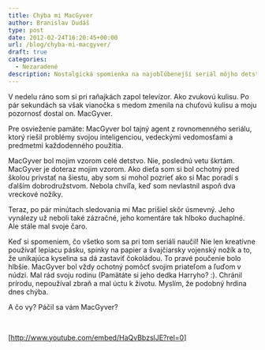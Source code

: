 ```yaml
---
title: Chýba mi MacGyver
author: Branislav Dudáš
type: post
date: 2012-02-24T16:20:45+00:00
url: /blog/chyba-mi-macgyver/
draft: true
categories:
  - Nezaradené
description: Nostalgická spomienka na najobľúbenejší seriál môjho detstva – kultový MacGyver.
---
```

V nedelu ráno som si pri raňajkách zapol televízor. Ako zvukovú kulisu. Po pár sekundách sa však vianočka s medom zmenila na chuťovú kulisu a moju pozornosť dostal on. MacGyver.

Pre osvieženie pamäte: MacGyver bol tajný agent z rovnomenného seriálu, ktorý riešil problémy svojou inteligenciou, vedeckými vedomosťami a predmetmi každodenného použitia.

MacGyver bol mojim vzorom celé detstvo. Nie, poslednú vetu škrtám. MacGyver je doteraz mojim vzorom. Ako dieťa som si bol ochotný pred školou privstať na šiestu, aby som si mohol pozrieť ako si Mac poradí s ďalším dobrodružstvom. Nebola chvíľa, keď som nevlastnil aspoň dva vreckové nožíky.

Teraz, po pár minútach sledovania mi Mac prišiel skôr úsmevný. Jeho vynálezy už neboli také zázračné, jeho komentáre tak hlboko duchaplné. Ale stále mal svoje čaro.

Keď si spomeniem, čo všetko som sa pri tom seriáli naučil! Nie len kreatívne používať lepiacu pásku, spinky na papier a švajčiarsky vojenský nožík a to, že unikajúca kyselina sa dá zastaviť čokoládou. To pravé poučenie bolo hlbšie. MacGyver bol vždy ochotný pomôcť svojim priateľom a ľuďom v núdzi. Mal rád svoju rodinu (Pamätáte si jeho dedka Harryho? :). Chránil prírodu, nepoužíval zbraň a mal úctu k životu. Myslím, že podobný hrdina dnes chýba.

A čo vy? Páčil sa vám MacGyver?

&nbsp;

[http://www.youtube.com/embed/HaQvBbzslJE?rel=0]

&nbsp;